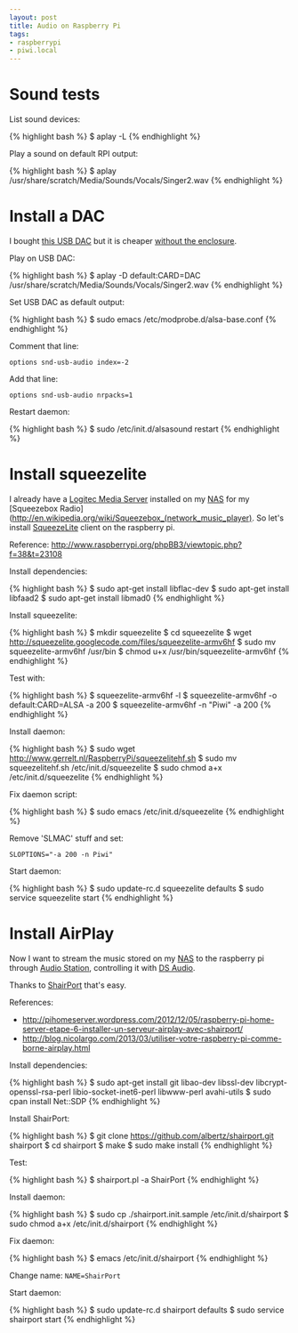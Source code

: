 ```yaml
---
layout: post
title: Audio on Raspberry Pi
tags:
- raspberrypi
- piwi.local
---
```


Sound tests
===========

List sound devices:

{% highlight bash %}
$ aplay -L
{% endhighlight %}

Play a sound on default RPI output:

{% highlight bash %}
$ aplay /usr/share/scratch/Media/Sounds/Vocals/Singer2.wav
{% endhighlight %}


Install a DAC
=============

I bought [this USB DAC](http://www.ebay.fr/itm/New-PCM2704-USB-DAC-USB-to-S-PDIF-Sound-Card-Decoder-Board-with-Aluminum-Housing-/160945210698) but it is cheaper [without the enclosure](http://www.ebay.fr/itm/New-PCM2704-USB-DAC-USB-to-S-PDIF-Sound-Card-Decoder-Board-3-5mm-Analog-Output-/160945208556).

Play on USB DAC:

{% highlight bash %}
$ aplay -D default:CARD=DAC /usr/share/scratch/Media/Sounds/Vocals/Singer2.wav
{% endhighlight %}

Set USB DAC as default output:

{% highlight bash %}
$ sudo emacs /etc/modprobe.d/alsa-base.conf
{% endhighlight %}

Comment that line:

```
options snd-usb-audio index=-2
```

Add that line:

```
options snd-usb-audio nrpacks=1
```

Restart daemon:

{% highlight bash %}
$ sudo /etc/init.d/alsasound restart
{% endhighlight %}


Install squeezelite
===================

I already have a [Logitec Media Server](http://en.wikipedia.org/wiki/Logitech_Media_Server) installed on my [NAS](http://www.synology.com/) for my [Squeezebox Radio](http://en.wikipedia.org/wiki/Squeezebox_(network_music_player). So let's install [SqueezeLite](https://code.google.com/p/squeezelite/) client on the raspberry pi.

Reference: <http://www.raspberrypi.org/phpBB3/viewtopic.php?f=38&t=23108>

Install dependencies:

{% highlight bash %}
$ sudo apt-get install libflac-dev
$ sudo apt-get install libfaad2
$ sudo apt-get install libmad0
{% endhighlight %}

Install squeezelite:

{% highlight bash %}
$ mkdir squeezelite
$ cd squeezelite
$ wget http://squeezelite.googlecode.com/files/squeezelite-armv6hf
$ sudo mv squeezelite-armv6hf /usr/bin
$ chmod u+x /usr/bin/squeezelite-armv6hf
{% endhighlight %}

Test with:

{% highlight bash %}
$ squeezelite-armv6hf -l
$ squeezelite-armv6hf -o default:CARD=ALSA -a 200
$ squeezelite-armv6hf -n "Piwi" -a 200
{% endhighlight %}

Install daemon:

{% highlight bash %}
$ sudo wget http://www.gerrelt.nl/RaspberryPi/squeezelitehf.sh
$ sudo mv squeezelitehf.sh /etc/init.d/squeezelite
$ sudo chmod a+x /etc/init.d/squeezelite
{% endhighlight %}

Fix daemon script:

{% highlight bash %}
$ sudo emacs /etc/init.d/squeezelite
{% endhighlight %}

Remove 'SLMAC' stuff and set:

```
SLOPTIONS="-a 200 -n Piwi"
```

Start daemon:

{% highlight bash %}
$ sudo update-rc.d squeezelite defaults
$ sudo service squeezelite start
{% endhighlight %}


Install AirPlay
===============

Now I want to stream the music stored on my [NAS](http://www.synology.com/) to the raspberry pi through [Audio Station](http://www.synology.com/dsm/home_home_applications_audio_station.php), controlling it with [DS Audio](http://www.synology.com/dsm/home_mobile_support_ds_audio.php).

Thanks to [ShairPort](https://github.com/abrasive/shairport) that's easy.

References:

- <http://pihomeserver.wordpress.com/2012/12/05/raspberry-pi-home-server-etape-6-installer-un-serveur-airplay-avec-shairport/>
- <http://blog.nicolargo.com/2013/03/utiliser-votre-raspberry-pi-comme-borne-airplay.html>

Install dependencies:

{% highlight bash %}
$ sudo apt-get install git libao-dev libssl-dev libcrypt-openssl-rsa-perl libio-socket-inet6-perl libwww-perl avahi-utils
$ sudo cpan install Net::SDP
{% endhighlight %}

Install ShairPort:

{% highlight bash %}
$ git clone https://github.com/albertz/shairport.git shairport
$ cd shairport
$ make
$ sudo make install
{% endhighlight %}

Test:

{% highlight bash %}
$ shairport.pl -a ShairPort
{% endhighlight %}

Install daemon:

{% highlight bash %}
$ sudo cp ./shairport.init.sample /etc/init.d/shairport
$ sudo chmod a+x /etc/init.d/shairport
{% endhighlight %}

Fix daemon:

{% highlight bash %}
$ emacs /etc/init.d/shairport
{% endhighlight %}

Change name: `NAME=ShairPort`

Start daemon:

{% highlight bash %}
$ sudo update-rc.d shairport defaults
$ sudo service shairport start
{% endhighlight %}
